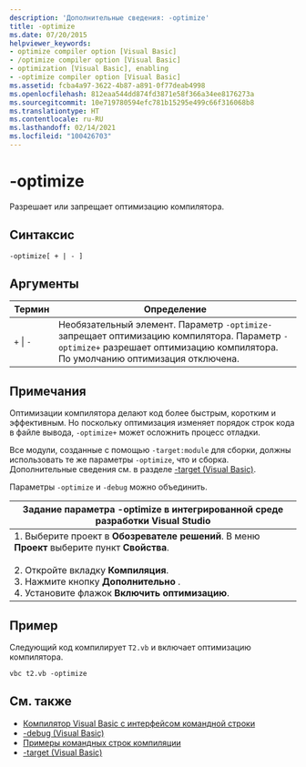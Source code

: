 ```yaml
---
description: 'Дополнительные сведения: -optimize'
title: -optimize
ms.date: 07/20/2015
helpviewer_keywords:
- optimize compiler option [Visual Basic]
- /optimize compiler option [Visual Basic]
- optimization [Visual Basic], enabling
- -optimize compiler option [Visual Basic]
ms.assetid: fcba4a97-3622-4b87-a891-0f77deab4998
ms.openlocfilehash: 812eaa544dd874fd3871e58f366a34ee8176273a
ms.sourcegitcommit: 10e719780594efc781b15295e499c66f316068b8
ms.translationtype: HT
ms.contentlocale: ru-RU
ms.lasthandoff: 02/14/2021
ms.locfileid: "100426703"
---
```

# <a name="-optimize"></a>-optimize

Разрешает или запрещает оптимизацию компилятора.  
  
## <a name="syntax"></a>Синтаксис  
  
```console  
-optimize[ + | - ]  
```  
  
## <a name="arguments"></a>Аргументы  
  
|Термин|Определение|  
|---|---|  
|`+` &#124; `-`|Необязательный элемент. Параметр `-optimize-` запрещает оптимизацию компилятора. Параметр `-optimize+` разрешает оптимизацию компилятора. По умолчанию оптимизация отключена.|  
  
## <a name="remarks"></a>Примечания  

 Оптимизации компилятора делают код более быстрым, коротким и эффективным. Но поскольку оптимизация изменяет порядок строк кода в файле вывода, `-optimize+` может осложнить процесс отладки.  
  
 Все модули, созданные с помощью `-target:module` для сборки, должны использовать те же параметры `-optimize`, что и сборка. Дополнительные сведения см. в разделе [-target (Visual Basic)](target.md).  
  
 Параметры `-optimize` и `-debug` можно объединить.  
  
|Задание параметра -optimize в интегрированной среде разработки Visual Studio|  
|---|  
|1.  Выберите проект в **Обозревателе решений**. В меню **Проект** выберите пункт **Свойства**.<br />     <br />2.  Откройте вкладку **Компиляция**.<br />3.  Нажмите кнопку **Дополнительно** .<br />4.  Установите флажок **Включить оптимизацию**.|  
  
## <a name="example"></a>Пример  

 Следующий код компилирует `T2.vb` и включает оптимизацию компилятора.  
  
```console
vbc t2.vb -optimize  
```  
  
## <a name="see-also"></a>См. также

- [Компилятор Visual Basic с интерфейсом командной строки](index.md)
- [-debug (Visual Basic)](debug.md)
- [Примеры командных строк компиляции](sample-compilation-command-lines.md)
- [-target (Visual Basic)](target.md)
